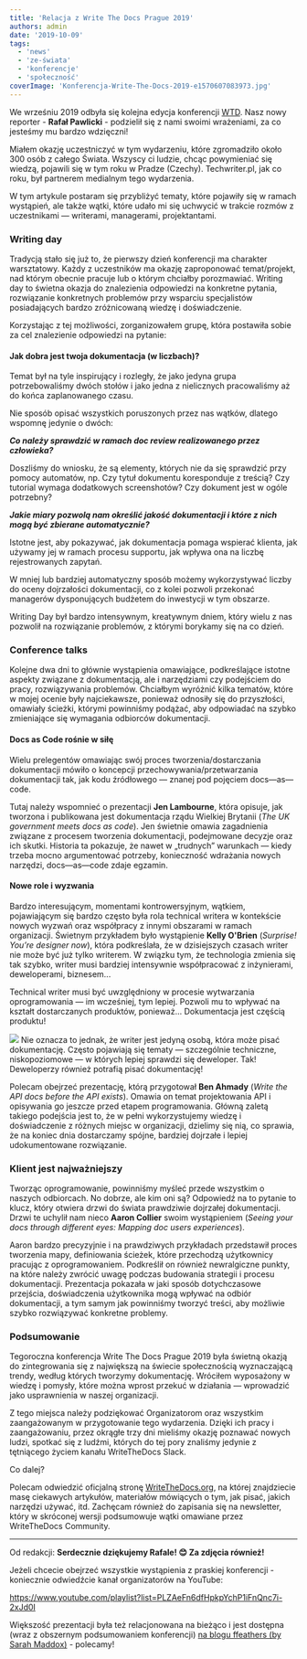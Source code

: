 ```yaml
---
title: 'Relacja z Write The Docs Prague 2019'
authors: admin
date: '2019-10-09'
tags:
  - 'news'
  - 'ze-świata'
  - 'konferencje'
  - 'społeczność'
coverImage: 'Konferencja-Write-The-Docs-2019-e1570607083973.jpg'
---
```


We wrześniu 2019 odbyła się kolejna edycja konferencji
[WTD](https://www.writethedocs.org/conf/prague/2019/). Nasz nowy reporter -
**Rafał Pawlicki** - podzielił się z nami swoimi wrażeniami, za co jesteśmy mu
bardzo wdzięczni!

<!--truncate-->

Miałem okazję uczestniczyć w tym wydarzeniu, które zgromadziło około 300 osób z
całego Świata. Wszyscy ci ludzie, chcąc powymieniać się wiedzą, pojawili się w
tym roku w Pradze (Czechy). Techwriter.pl, jak co roku, był partnerem medialnym
tego wydarzenia.

W tym artykule postaram się przybliżyć tematy, które pojawiły się w ramach
wystąpień, ale także wątki, które udało mi się uchwycić w trakcie rozmów z
uczestnikami — writerami, managerami, projektantami.

### Writing day

Tradycją stało się już to, że pierwszy dzień konferencji ma charakter
warsztatowy. Każdy z uczestników ma okazję zaproponować temat/projekt, nad
którym obecnie pracuje lub o którym chciałby porozmawiać. Writing day to świetna
okazja do znalezienia odpowiedzi na konkretne pytania, rozwiązanie konkretnych
problemów przy wsparciu specjalistów posiadających bardzo zróżnicowaną wiedzę i
doświadczenie.

Korzystając z tej możliwości, zorganizowałem grupę, która postawiła sobie za cel
znalezienie odpowiedzi na pytanie:

#### Jak dobra jest twoja dokumentacja (w liczbach)?

Temat był na tyle inspirujący i rozległy, że jako jedyna grupa potrzebowaliśmy
dwóch stołów i jako jedna z nielicznych pracowaliśmy aż do końca zaplanowanego
czasu.

Nie sposób opisać wszystkich poruszonych przez nas wątków, dlatego wspomnę
jedynie o dwóch:

_**Co należy sprawdzić w ramach doc review realizowanego przez człowieka?**_

Doszliśmy do wniosku, że są elementy, których nie da się sprawdzić przy pomocy
automatów, np. Czy tytuł dokumentu koresponduje z treścią? Czy tutorial wymaga
dodatkowych screenshotów? Czy dokument jest w ogóle potrzebny?

_**Jakie miary pozwolą nam określić jakość dokumentacji i które z nich mogą być
zbierane automatycznie?**_

Istotne jest, aby pokazywać, jak dokumentacja pomaga wspierać klienta, jak
używamy jej w ramach procesu supportu, jak wpływa ona na liczbę rejestrowanych
zapytań.

W mniej lub bardziej automatyczny sposób możemy wykorzystywać liczby do oceny
dojrzałości dokumentacji, co z kolei pozwoli przekonać managerów dysponujących
budżetem do inwestycji w tym obszarze.

Writing Day był bardzo intensywnym, kreatywnym dniem, który wielu z nas pozwolił
na rozwiązanie problemów, z którymi borykamy się na co dzień.

### Conference talks

Kolejne dwa dni to głównie wystąpienia omawiające, podkreślające istotne aspekty
związane z dokumentacją, ale i narzędziami czy podejściem do pracy,
rozwiązywania problemów. Chciałbym wyróżnić kilka tematów, które w mojej ocenie
były najciekawsze, ponieważ odnosiły się do przyszłości, omawiały ścieżki,
którymi powinniśmy podążać, aby odpowiadać na szybko zmieniające się wymagania
odbiorców dokumentacji.

#### Docs as Code rośnie w siłę

Wielu prelegentów omawiając swój proces tworzenia/dostarczania dokumentacji
mówiło o koncepcji przechowywania/przetwarzania dokumentacji tak, jak kodu
źródłowego — znanej pod pojęciem docs—as—code.

Tutaj należy wspomnieć o prezentacji **Jen Lambourne**, która opisuje, jak
tworzona i publikowana jest dokumentacja rządu Wielkiej Brytanii (_The UK
government meets docs as code_). Jen świetnie omawia zagadnienia związane z
procesem tworzenia dokumentacji, podejmowane decyzje oraz ich skutki. Historia
ta pokazuje, że nawet w „trudnych” warunkach — kiedy trzeba mocno argumentować
potrzeby, konieczność wdrażania nowych narzędzi, docs—as—code zdaje egzamin.

#### Nowe role i wyzwania

Bardzo interesującym, momentami kontrowersyjnym, wątkiem, pojawiającym się
bardzo często była rola technical writera w kontekście nowych wyzwań oraz
współpracy z innymi obszarami w ramach organizacji. Świetnym przykładem było
wystąpienie **Kelly O'Brien** (_Surprise! You’re designer now_), która
podkreślała, że w dzisiejszych czasach writer nie może być już tylko writerem. W
związku tym, że technologia zmienia się tak szybko, writer musi bardziej
intensywnie współpracować z inżynierami, deweloperami, biznesem...

Technical writer musi być uwzględniony w procesie wytwarzania oprogramowania —
im wcześniej, tym lepiej. Pozwoli mu to wpływać na kształt dostarczanych
produktów, ponieważ... Dokumentacja jest częścią produktu!

![](images/Konferencja-WTD-2019-1024x768.jpg) Nie oznacza to jednak, że writer
jest jedyną osobą, która może pisać dokumentację. Często pojawiają się tematy —
szczególnie techniczne, niskopoziomowe — w których lepiej sprawdzi się
deweloper. Tak! Deweloperzy również potrafią pisać dokumentację!

Polecam obejrzeć prezentację, którą przygotował **Ben Ahmady** (_Write the API
docs before the API exists_). Omawia on temat projektowania API i opisywania go
jeszcze przed etapem programowania. Główną zaletą takiego podejścia jest to, że
w pełni wykorzystujemy wiedzę i doświadczenie z różnych miejsc w organizacji,
dzielimy się nią, co sprawia, że na koniec dnia dostarczamy spójne, bardziej
dojrzałe i lepiej udokumentowane rozwiązanie.

### Klient jest najważniejszy

Tworząc oprogramowanie, powinniśmy myśleć przede wszystkim o naszych odbiorcach.
No dobrze, ale kim oni są? Odpowiedź na to pytanie to klucz, który otwiera drzwi
do świata prawdziwie dojrzałej dokumentacji. Drzwi te uchylił nam nieco **Aaron
Collier** swoim wystąpieniem (_Seeing your docs through different eyes: Mapping
doc users experiences_).

Aaron bardzo precyzyjnie i na prawdziwych przykładach przedstawił proces
tworzenia mapy, definiowania ścieżek, które przechodzą użytkownicy pracując z
oprogramowaniem. Podkreślił on również newralgiczne punkty, na które należy
zwrócić uwagę podczas budowania strategii i procesu dokumentacji. Prezentacja
pokazała w jaki sposób dotychczasowe przejścia, doświadczenia użytkownika mogą
wpływać na odbiór dokumentacji, a tym samym jak powinniśmy tworzyć treści, aby
możliwie szybko rozwiązywać konkretne problemy.

### Podsumowanie

Tegoroczna konferencja Write The Docs Prague 2019 była świetną okazją do
zintegrowania się z największą na świecie społecznością wyznaczającą trendy,
według których tworzymy dokumentację. Wróciłem wyposażony w wiedzę i pomysły,
które można wprost przekuć w działania — wprowadzić jako usprawnienia w naszej
organizacji.

Z tego miejsca należy podziękować Organizatorom oraz wszystkim zaangażowanym w
przygotowanie tego wydarzenia. Dzięki ich pracy i zaangażowaniu, przez okrągłe
trzy dni mieliśmy okazję poznawać nowych ludzi, spotkać się z ludźmi, których do
tej pory znaliśmy jedynie z tętniącego życiem kanału WriteTheDocs Slack.

Co dalej?

Polecam odwiedzić oficjalną stronę
[WriteTheDocs.org](https://www.writethedocs.org/), na której znajdziecie masę
ciekawych artykułów, materiałów mówiących o tym, jak pisać, jakich narzędzi
używać, itd. Zachęcam również do zapisania się na newsletter, który w skróconej
wersji podsumowuje wątki omawiane przez WriteTheDocs Community.

---

Od redakcji: **Serdecznie dziękujemy Rafale! 😊 Za zdjęcia również!**

Jeżeli chcecie obejrzeć wszystkie wystąpienia z praskiej konferencji -
koniecznie odwiedźcie kanał organizatorów na YouTube:

https://www.youtube.com/playlist?list=PLZAeFn6dfHpkpYchP1iFnQnc7i-2xJd0I

Większość prezentacji była też relacjonowana na bieżąco i jest dostępna (wraz z
obszernym podsumowaniem konferencji)
[na blogu ffeathers (by Sarah Maddox)](https://ffeathers.wordpress.com/2019/09/18/write-the-docs-prague-2019-wrapup/) -
polecamy!
